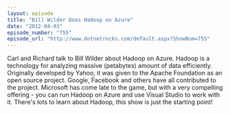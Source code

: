 ```yaml
---
layout: episode
title: "Bill Wilder Does Hadoop on Azure"
date: "2012-04-03"
episode_number: "755"
episode_url: "http://www.dotnetrocks.com/default.aspx?ShowNum=755"
---
```


Carl and Richard talk to Bill Wilder about Hadoop on Azure. Hadoop is a technology for analyzing massive (petabytes) amount of data efficiently. Originally developed by Yahoo, it was given to the Apache Foundation as an open source project. Google, Facebook and others have all contributed to the project. Microsoft has come late to the game, but with a very compelling offering - you can run Hadoop on Azure and use Visual Studio to work with it. There's lots to learn about Hadoop, this show is just the starting point!

